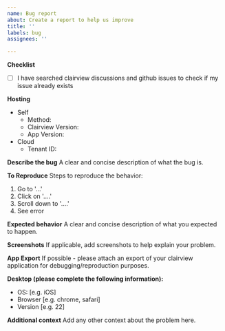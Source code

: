 ```yaml
---
name: Bug report
about: Create a report to help us improve
title: ''
labels: bug
assignees: ''

---
```


**Checklist**
- [ ] I have searched clairview discussions and github issues to check if my issue already exists

**Hosting**
<!-- Delete as appropriate -->
- Self
  - Method: <method> <!-- One of: k8s, docker single image, docker compose, digital ocean: -->
  - Clairview Version: <version> <!-- e.g. 1.0.105 -->
  - App Version: <version> <!-- Indicate app version if bug is related to an application -->
- Cloud
  - Tenant ID: <tenantId> <!-- shown in URL as <tenantID>.clairview.app -->

**Describe the bug**
A clear and concise description of what the bug is.

**To Reproduce**
Steps to reproduce the behavior:
1. Go to '...'
2. Click on '....'
3. Scroll down to '....'
4. See error

**Expected behavior**
A clear and concise description of what you expected to happen.

**Screenshots**
If applicable, add screenshots to help explain your problem.
  
**App Export**
If possible - please attach an export of your clairview application for debugging/reproduction purposes.

**Desktop (please complete the following information):**
 - OS: [e.g. iOS]
 - Browser [e.g. chrome, safari]
 - Version [e.g. 22]

**Additional context**
Add any other context about the problem here.
